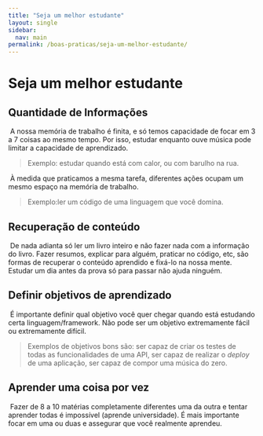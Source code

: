 ```yaml
---
title: "Seja um melhor estudante"
layout: single
sidebar:
  nav: main
permalink: /boas-praticas/seja-um-melhor-estudante/
---
```


# Seja um melhor estudante

## Quantidade de Informações

​ A nossa memória de trabalho é finita, e só temos capacidade de focar em 3 a 7 coisas ao mesmo tempo. Por isso, estudar enquanto ouve música pode limitar a capacidade de aprendizado.

> Exemplo: estudar quando está com calor, ou com barulho na rua.

​ À medida que praticamos a mesma tarefa, diferentes ações ocupam um mesmo espaço na memória de trabalho.

> Exemplo:ler um código de uma linguagem que você domina.

## Recuperação de conteúdo

​ De nada adianta só ler um livro inteiro e não fazer nada com a informação do livro. Fazer resumos, explicar para alguém, praticar no código, etc, são formas de recuperar o conteúdo aprendido e fixá-lo na nossa mente. Estudar um dia antes da prova só para passar não ajuda ninguém.

## Definir objetivos de aprendizado

​ É importante definir qual objetivo você quer chegar quando está estudando certa linguagem/framework. Não pode ser um objetivo extremamente fácil ou extremamente difícil.

> Exemplos de objetivos bons são: ser capaz de criar os testes de todas as funcionalidades de uma API, ser capaz de realizar o _deploy_ de uma aplicação, ser capaz de compor uma música do zero.

## Aprender uma coisa por vez

​ Fazer de 8 a 10 matérias completamente diferentes uma da outra e tentar aprender todas é impossível (aprende universidade). É mais importante focar em uma ou duas e assegurar que você realmente aprendeu.
